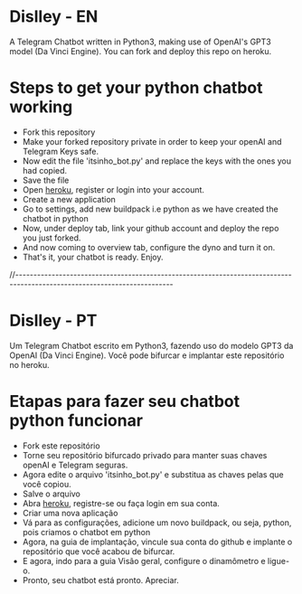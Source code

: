 # Dislley - EN

A Telegram Chatbot written in Python3, making use of OpenAI's GPT3 model (Da Vinci Engine). You can fork and deploy this repo on heroku.


# Steps to get your python chatbot working
- Fork this repository 
- Make your forked repository private in order to keep your openAI and Telegram Keys safe.
- Now edit the file 'itsinho_bot.py' and replace the keys with the ones you had copied.
- Save the file
- Open <a href='https://dashboard.heroku.com'>heroku</a>, register or login into your account.
- Create a new application
- Go to settings, add new buildpack i.e python as we have created the chatbot in python
- Now, under deploy tab, link your github account and deploy the repo you just forked.
- And now coming to overview tab, configure the dyno and turn it on.
- That's it, your chatbot is ready. Enjoy.

//-------------------------------------------------------------------------------------------------------------------------

# Dislley - PT

Um Telegram Chatbot escrito em Python3, fazendo uso do modelo GPT3 da OpenAI (Da Vinci Engine). Você pode bifurcar e implantar este repositório no heroku.


# Etapas para fazer seu chatbot python funcionar
- Fork este repositório
- Torne seu repositório bifurcado privado para manter suas chaves openAI e Telegram seguras.
- Agora edite o arquivo 'itsinho_bot.py' e substitua as chaves pelas que você copiou.
- Salve o arquivo
- Abra <a href='https://dashboard.heroku.com'>heroku</a>, registre-se ou faça login em sua conta.
- Criar uma nova aplicação
- Vá para as configurações, adicione um novo buildpack, ou seja, python, pois criamos o chatbot em python
- Agora, na guia de implantação, vincule sua conta do github e implante o repositório que você acabou de bifurcar.
- E agora, indo para a guia Visão geral, configure o dinamômetro e ligue-o.
- Pronto, seu chatbot está pronto. Apreciar.


